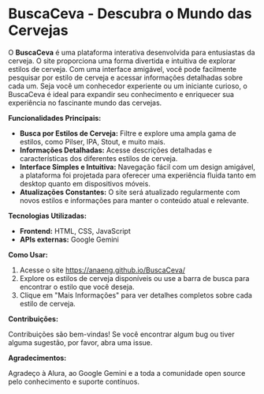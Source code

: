 # BuscaCeva - Descubra o Mundo das Cervejas

O **BuscaCeva** é uma plataforma interativa desenvolvida para entusiastas da cerveja. O site proporciona uma forma divertida e intuitiva de explorar estilos de cerveja. Com uma interface amigável, você pode facilmente pesquisar por estilo de cerveja e acessar informações detalhadas sobre cada um. Seja você um conhecedor experiente ou um iniciante curioso, o BuscaCeva é ideal para expandir seu conhecimento e enriquecer sua experiência no fascinante mundo das cervejas. 

**Funcionalidades Principais:**
- **Busca por Estilos de Cerveja:** Filtre e explore uma ampla gama de estilos, como Pilser, IPA, Stout, e muito mais.
- **Informações Detalhadas:** Acesse descrições detalhadas e características dos diferentes estilos de cerveja.
- **Interface Simples e Intuitiva:** Navegação fácil com um design amigável, a plataforma foi projetada para oferecer uma experiência fluida tanto em desktop quanto em dispositivos móveis.
- **Atualizações Constantes:** O site será atualizado regularmente com novos estilos e informações para manter o conteúdo atual e relevante.

**Tecnologias Utilizadas:**
- **Frontend:** HTML, CSS, JavaScript
- **APIs externas:** Google Gemini 

**Como Usar:**
1. Acesse o site https://anaeng.github.io/BuscaCeva/
2. Explore os estilos de cerveja disponíveis ou use a barra de busca para encontrar o estilo que você deseja.
3. Clique em "Mais Informações" para ver detalhes completos sobre cada estilo de cerveja.

**Contribuições:**

Contribuições são bem-vindas! Se você encontrar algum bug ou tiver alguma sugestão, por favor, abra uma issue.

**Agradecimentos:**

Agradeço à Alura, ao Google Gemini e a toda a comunidade open source pelo conhecimento e suporte contínuos.
